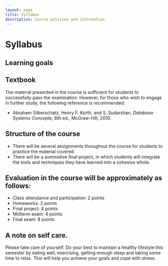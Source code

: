```yaml
---
layout: page
title: Syllabus
description: Course policies and information.
---
```


# Syllabus

## Learning goals

## Textbook
The material presented in the course is sufficient for students to successfully pass the examination. However, for those who wish to engage in further study, the following reference is recommended:

- Abraham Silberschatz, Henry F. Korth, and S. Sudarshan, *Database Systems Concepts*, 6th ed., McGraw-Hill, 2010.
## Structure of the course
<!-- Meets twice weekly -->
- There will be several assignments throughout the course for students to practice the material covered.
- There will be a summative final project, in which students will integrate the tools and techniques they have learned into a cohesive whole. 

## Evaluation in the course will be approximately as follows:
- Class attendance and participation: 2 points 
- Homeworks: 2 points
- Final project: 4 points 
- Midterm exam: 4 points
- Final exam: 8 points



## A note on self care. 
Please take care of yourself. Do your best to maintain a healthy lifestyle this semester by eating well, exercising, getting enough sleep and taking some time to relax. This will help you achieve your goals and cope with stress. 
